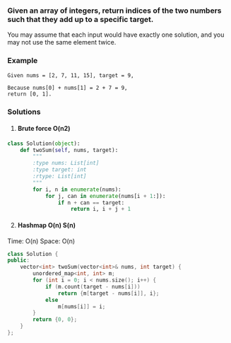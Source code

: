 ### Given an array of integers, return indices of the two numbers such that they add up to a specific target.

You may assume that each input would have exactly one solution, and you may not use the same element twice.

### Example

```
Given nums = [2, 7, 11, 15], target = 9,

Because nums[0] + nums[1] = 2 + 7 = 9,
return [0, 1].
```


### Solutions

1. #### Brute force O(n2)

```python
class Solution(object):
    def twoSum(self, nums, target):
        """
        :type nums: List[int]
        :type target: int
        :rtype: List[int]
        """
        for i, n in enumerate(nums):
            for j, can in enumerate(nums[i + 1:]):
                if n + can == target:
                    return i, i + j + 1
```

2. #### Hashmap O(n) S(n)

Time: O(n)
Space: O(n)

```c++
class Solution {
public:
    vector<int> twoSum(vector<int>& nums, int target) {
        unordered_map<int, int> m;
        for (int i = 0; i < nums.size(); i++) {
            if (m.count(target - nums[i]))
                return {m[target - nums[i]], i};
            else
                m[nums[i]] = i;
        }
        return {0, 0};
    }
};
```
